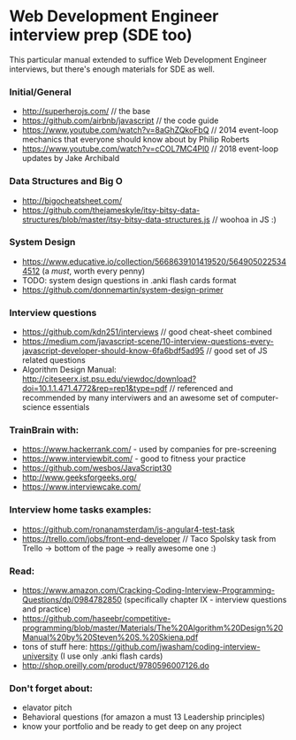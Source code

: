 # Web Development Engineer interview prep (SDE too)
This particular manual extended to suffice Web Development Engineer interviews, but there's enough materials for SDE as well.

### Initial/General
- http://superherojs.com/  // the base
- https://github.com/airbnb/javascript // the code guide
- https://www.youtube.com/watch?v=8aGhZQkoFbQ // 2014 event-loop mechanics that everyone should know about by Philip Roberts
- https://www.youtube.com/watch?v=cCOL7MC4Pl0 // 2018 event-loop updates by Jake Archibald

### Data Structures and Big O
 - http://bigocheatsheet.com/
 - https://github.com/thejameskyle/itsy-bitsy-data-structures/blob/master/itsy-bitsy-data-structures.js // woohoa in JS :)

### System Design
 - https://www.educative.io/collection/5668639101419520/5649050225344512 (a *must*, worth every penny)
 - TODO: system design questions in .anki flash cards format
 - https://github.com/donnemartin/system-design-primer

### Interview questions
 - https://github.com/kdn251/interviews // good cheat-sheet combined
 - https://medium.com/javascript-scene/10-interview-questions-every-javascript-developer-should-know-6fa6bdf5ad95 // good set of JS related questions
 - Algorithm Design Manual: http://citeseerx.ist.psu.edu/viewdoc/download?doi=10.1.1.471.4772&rep=rep1&type=pdf // referenced and recommended by many interviwers and an awesome set of computer-science essentials

### TrainBrain with:
 - https://www.hackerrank.com/ - used by companies for pre-screening
 - https://www.interviewbit.com/ - good to fitness your practice
 - https://github.com/wesbos/JavaScript30
 - http://www.geeksforgeeks.org/
 - https://www.interviewcake.com/

### Interview home tasks examples:
 - https://github.com/ronanamsterdam/js-angular4-test-task
 - https://trello.com/jobs/front-end-developer // Taco Spolsky task from Trello -> bottom of the page -> really awesome one :)

### Read:
 - https://www.amazon.com/Cracking-Coding-Interview-Programming-Questions/dp/0984782850 (specifically chapter IX - interview questions and practice)
 - https://github.com/haseebr/competitive-programming/blob/master/Materials/The%20Algorithm%20Design%20Manual%20by%20Steven%20S.%20Skiena.pdf
 - tons of stuff here: https://github.com/jwasham/coding-interview-university (I use only .anki flash cards)
 - http://shop.oreilly.com/product/9780596007126.do
 
 ### Don't forget about:
  - elavator pitch
  - Behavioral questions (for amazon a must 13 Leadership principles)
  - know your portfolio and be ready to get deep on any project
